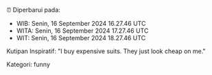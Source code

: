 ⏰ Diperbarui pada:
- WIB: Senin, 16 September 2024 16.27.46 UTC
- WITA: Senin, 16 September 2024 17.27.46 UTC
- WIT: Senin, 16 September 2024 18.27.46 UTC

Kutipan Inspiratif:
"I buy expensive suits. They just look cheap on me."


Kategori: funny

